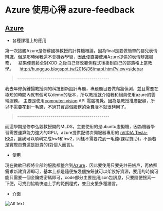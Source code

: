 # Azure 使用心得 azure-feedback    
[Azure]: https://portal.azure.com/
## [Azure][]     

* 各種課程上的應用     

第一次接觸Azure是修蘇國棟教授的計算機概論，因為final是要做簡單的嬰兒表情辨識，但是那時候我還不會機器學習，因此便直接使用Azure提供的表情辨識服務，    結果便輕鬆全對XDD 之後自己修改範例程式後掛到自己的部落格上當教學。    
http://hungguo.blogspot.tw/2016/06/mapi.html?view=sidebar     
> -----------------------------------------------     

我去年修黃鍾揚教授開的科技創新設計專題，專題題目要做爬牆偵測，並且需要在極短的時間內就有個可以demo的版本，所以教授就介紹我和組員使用azure的雲端服務，
主要是使用[computer-vision](https://azure.microsoft.com/zh-tw/services/cognitive-services/computer-vision/ "computer-vision") API 電腦視覺。因為是教授推廣配額，所以不需要花到一毛錢，不過其實這個服務的免費版本就很夠用了。     
> -----------------------------------------------      

而這學期是修李弘毅教授開的MLDS，主要使用的是ubuntu虛擬機，因為機器學習需要運算能力強大的GPU。azure提供配備次伺服器專用的 [nVIDIA Tesla-K80](http://www.nvidia.com.tw/object/tesla-servers-tw.html)，讓我可以順利完成hw1和hw2，同樣不需要花到一毛錢(課程贊助)，不過若是實際自費還是挺貴的(對個人而言)。    

* 使用

現在微軟已經將全部的服務都整合到[Azure][]，因此要使用只要先註冊帳戶，再依照需求新建資源即可，基本上都是隨便按幾個按鈕就可以架設好資源，要用的時候可能只需要一個金鑰或密碼即可，code部分主要是用json包訊息，只要隨便搜索一下便，可找到協助快速上手的範例程式，並且支援多種語言。    

* 介面    

![Alt text](/path/to/img.jpg)

